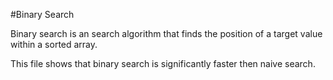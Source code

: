 #Binary Search

Binary search is an search algorithm that finds the position of a target value within a sorted array.

This file shows that binary search is significantly faster then naive search. 
